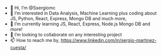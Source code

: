 - 👋 Hi, I’m @Ssergiomc
- 👀 I’m interested in Data Analysis, Machine Learning plus coding about JS, Python, React, Express, Mongo DB and much more,
- 🌱 I’m currently learning JS, React, Express, Node.js Mongo DB and more!
- 💞️ I’m looking to collaborate on any interesting project
- 📫 How to reach me by, https://www.linkedin.com/in/sergio-martinez-cuesta/

<!---
Ssergiomc/Ssergiomc is a ✨ special ✨ repository because its `README.md` (this file) appears on your GitHub profile.
You can click the Preview link to take a look at your changes.
--->
